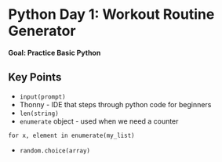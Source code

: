 # Python Day 1: Workout Routine Generator

**Goal: Practice Basic Python**

## Key Points

* `input(prompt)`
* Thonny - IDE that steps through python code for beginners
* `len(string)`
* `enumerate` object - used when we need a counter

```
for x, element in enumerate(my_list)
```

* `random.choice(array)`
